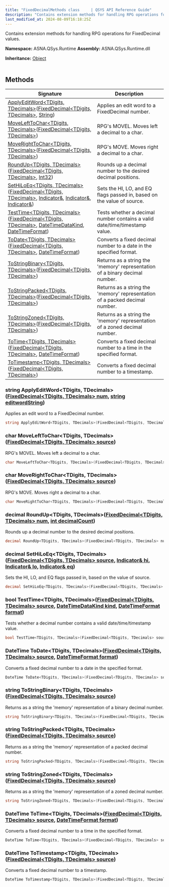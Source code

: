```yaml
---
title: "FixedDecimalMethods class     | QSYS API Reference Guide"
description: "Contains extension methods for handling RPG operations for FixedDecimal values. "
last_modified_at: 2024-08-09T16:18:25Z
---
```


Contains extension methods for handling RPG operations for FixedDecimal values.

**Namespace:** ASNA.QSys.Runtime
**Assembly:** ASNA.QSys.Runtime.dll

**Inheritance:** [Object](https://docs.microsoft.com/en-us/dotnet/api/system.object)
<br>
<br>

## Methods

| Signature | Description |
| --- | --- |
| [ApplyEditWord\<TDigits, TDecimals\>](#string-applyeditword-tdigits-tdecimals-fixeddecimal-tdigits-tdecimals-num-string-editwordstring)([FixedDecimal\<TDigits, TDecimals\>](/reference/runtime/qsys-runtime/fixed-decimal-2.html), [String](https://docs.microsoft.com/en-us/dotnet/api/system.string)) | Applies an edit word to a FixedDecimal number.
| [MoveLeftToChar\<TDigits, TDecimals\>](#char-movelefttochar-tdigits-tdecimals-fixeddecimal-tdigits-tdecimals-source)([FixedDecimal\<TDigits, TDecimals\>](/reference/runtime/qsys-runtime/fixed-decimal-2.html)) | RPG's MOVEL. Moves left a decimal to a char.
| [MoveRightToChar\<TDigits, TDecimals\>](#char-moverighttochar-tdigits-tdecimals-fixeddecimal-tdigits-tdecimals-source)([FixedDecimal\<TDigits, TDecimals\>](/reference/runtime/qsys-runtime/fixed-decimal-2.html)) | RPG's MOVE. Moves right a decimal to a char.
| [RoundUp\<TDigits, TDecimals\>](#decimal-roundup-tdigits-tdecimals-fixeddecimal-tdigits-tdecimals-num-int-decimalcount)([FixedDecimal\<TDigits, TDecimals\>](/reference/runtime/qsys-runtime/fixed-decimal-2.html), [Int32](https://docs.microsoft.com/en-us/dotnet/api/system.int32)) | Rounds up a decimal number to the desired decimal positions.
| [SetHiLoEq\<TDigits, TDecimals\>](#decimal-sethiloeq-tdigits-tdecimals-fixeddecimal-tdigits-tdecimals-source-indicator-hi-indicator-lo-indicator-eq)([FixedDecimal\<TDigits, TDecimals\>](/reference/runtime/qsys-runtime/fixed-decimal-2.html), [Indicator&](/reference/runtime/qsys-runtime/indicator.html), [Indicator&](/reference/runtime/qsys-runtime/indicator.html), [Indicator&](/reference/runtime/qsys-runtime/indicator.html)) | Sets the HI, LO, and EQ flags passed in, based on the value of source.
| [TestTime\<TDigits, TDecimals\>](#bool-testtime-tdigits-tdecimals-fixeddecimal-tdigits-tdecimals-source-datetimedatakind-kind-datetimeformat-format)([FixedDecimal\<TDigits, TDecimals\>](/reference/runtime/qsys-runtime/fixed-decimal-2.html), [DateTimeDataKind](/reference/runtime/qsys-runtime/date-time-data-kind.html), [DateTimeFormat](/reference/datagate/datagate-common/date-time-format.html)) | Tests whether a decimal number contains a valid date/time/timestamp value. 
| [ToDate\<TDigits, TDecimals\>](#datetime-todate-tdigits-tdecimals-fixeddecimal-tdigits-tdecimals-source-datetimeformat-format)([FixedDecimal\<TDigits, TDecimals\>](/reference/runtime/qsys-runtime/fixed-decimal-2.html), [DateTimeFormat](/reference/datagate/datagate-common/date-time-format.html)) | Converts a fixed decimal number to a date in the specified format.
| [ToStringBinary\<TDigits, TDecimals\>](#string-tostringbinary-tdigits-tdecimals-fixeddecimal-tdigits-tdecimals-source)([FixedDecimal\<TDigits, TDecimals\>](/reference/runtime/qsys-runtime/fixed-decimal-2.html)) | Returns as a string the 'memory' representation of a binary decimal number.
| [ToStringPacked\<TDigits, TDecimals\>](#string-tostringpacked-tdigits-tdecimals-fixeddecimal-tdigits-tdecimals-source)([FixedDecimal\<TDigits, TDecimals\>](/reference/runtime/qsys-runtime/fixed-decimal-2.html)) | Returns as a string the 'memory' representation of a packed decimal number.
| [ToStringZoned\<TDigits, TDecimals\>](#string-tostringzoned-tdigits-tdecimals-fixeddecimal-tdigits-tdecimals-source)([FixedDecimal\<TDigits, TDecimals\>](/reference/runtime/qsys-runtime/fixed-decimal-2.html)) | Returns as a string the 'memory' representation of a zoned decimal number.
| [ToTime\<TDigits, TDecimals\>](#datetime-totime-tdigits-tdecimals-fixeddecimal-tdigits-tdecimals-source-datetimeformat-format)([FixedDecimal\<TDigits, TDecimals\>](/reference/runtime/qsys-runtime/fixed-decimal-2.html), [DateTimeFormat](/reference/datagate/datagate-common/date-time-format.html)) | Converts a fixed decimal number to a time in the specified format.
| [ToTimestamp\<TDigits, TDecimals\>](#datetime-totimestamp-tdigits-tdecimals-fixeddecimal-tdigits-tdecimals-source)([FixedDecimal\<TDigits, TDecimals\>](/reference/runtime/qsys-runtime/fixed-decimal-2.html)) | Converts a fixed decimal number to a timestamp.

### string ApplyEditWord\<TDigits, TDecimals\>([FixedDecimal\<TDigits, TDecimals\> num](/reference/runtime/qsys-runtime/fixed-decimal-2.html), [string editwordString](https://learn.microsoft.com/en-us/dotnet/api/system.string?view=net-8.0))

Applies an edit word to a FixedDecimal number.

```cs
string ApplyEditWord<TDigits, TDecimals>(FixedDecimal<TDigits, TDecimals> num, string editwordString)
```

### char MoveLeftToChar\<TDigits, TDecimals\>([FixedDecimal\<TDigits, TDecimals\> source](/reference/runtime/qsys-runtime/fixed-decimal-2.html))

RPG's MOVEL. Moves left a decimal to a char.

```cs
char MoveLeftToChar<TDigits, TDecimals>(FixedDecimal<TDigits, TDecimals> source)
```

### char MoveRightToChar\<TDigits, TDecimals\>([FixedDecimal\<TDigits, TDecimals\> source](/reference/runtime/qsys-runtime/fixed-decimal-2.html))

RPG's MOVE. Moves right a decimal to a char.

```cs
char MoveRightToChar<TDigits, TDecimals>(FixedDecimal<TDigits, TDecimals> source)
```

### decimal RoundUp\<TDigits, TDecimals\>([FixedDecimal\<TDigits, TDecimals\> num](/reference/runtime/qsys-runtime/fixed-decimal-2.html), [int decimalCount](https://learn.microsoft.com/en-us/dotnet/csharp/language-reference/builtin-types/integral-numeric-types))

Rounds up a decimal number to the desired decimal positions.

```cs
decimal RoundUp<TDigits, TDecimals>(FixedDecimal<TDigits, TDecimals> num, int decimalCount)
```

### decimal SetHiLoEq\<TDigits, TDecimals\>([FixedDecimal\<TDigits, TDecimals\> source](/reference/runtime/qsys-runtime/fixed-decimal-2.html), [Indicator& hi](/reference/runtime/qsys-runtime/indicator.html), [Indicator& lo](/reference/runtime/qsys-runtime/indicator.html), [Indicator& eq](/reference/runtime/qsys-runtime/indicator.html))

Sets the HI, LO, and EQ flags passed in, based on the value of source.

```cs
decimal SetHiLoEq<TDigits, TDecimals>(FixedDecimal<TDigits, TDecimals> source, Indicator& hi, Indicator& lo, Indicator& eq)
```

### bool TestTime\<TDigits, TDecimals\>([FixedDecimal\<TDigits, TDecimals\> source](/reference/runtime/qsys-runtime/fixed-decimal-2.html), [DateTimeDataKind kind](/reference/runtime/qsys-runtime/date-time-data-kind.html), [DateTimeFormat format](/reference/datagate/datagate-common/date-time-format.html))

Tests whether a decimal number contains a valid date/time/timestamp value. 

```cs
bool TestTime<TDigits, TDecimals>(FixedDecimal<TDigits, TDecimals> source, DateTimeDataKind kind, DateTimeFormat format)
```

### DateTime ToDate\<TDigits, TDecimals\>([FixedDecimal\<TDigits, TDecimals\> source](/reference/runtime/qsys-runtime/fixed-decimal-2.html), [DateTimeFormat format](/reference/datagate/datagate-common/date-time-format.html))

Converts a fixed decimal number to a date in the specified format.

```cs
DateTime ToDate<TDigits, TDecimals>(FixedDecimal<TDigits, TDecimals> source, DateTimeFormat format)
```

### string ToStringBinary\<TDigits, TDecimals\>([FixedDecimal\<TDigits, TDecimals\> source](/reference/runtime/qsys-runtime/fixed-decimal-2.html))

Returns as a string the 'memory' representation of a binary decimal number.

```cs
string ToStringBinary<TDigits, TDecimals>(FixedDecimal<TDigits, TDecimals> source)
```

### string ToStringPacked\<TDigits, TDecimals\>([FixedDecimal\<TDigits, TDecimals\> source](/reference/runtime/qsys-runtime/fixed-decimal-2.html))

Returns as a string the 'memory' representation of a packed decimal number.

```cs
string ToStringPacked<TDigits, TDecimals>(FixedDecimal<TDigits, TDecimals> source)
```

### string ToStringZoned\<TDigits, TDecimals\>([FixedDecimal\<TDigits, TDecimals\> source](/reference/runtime/qsys-runtime/fixed-decimal-2.html))

Returns as a string the 'memory' representation of a zoned decimal number.

```cs
string ToStringZoned<TDigits, TDecimals>(FixedDecimal<TDigits, TDecimals> source)
```

### DateTime ToTime\<TDigits, TDecimals\>([FixedDecimal\<TDigits, TDecimals\> source](/reference/runtime/qsys-runtime/fixed-decimal-2.html), [DateTimeFormat format](/reference/datagate/datagate-common/date-time-format.html))

Converts a fixed decimal number to a time in the specified format.

```cs
DateTime ToTime<TDigits, TDecimals>(FixedDecimal<TDigits, TDecimals> source, DateTimeFormat format)
```

### DateTime ToTimestamp\<TDigits, TDecimals\>([FixedDecimal\<TDigits, TDecimals\> source](/reference/runtime/qsys-runtime/fixed-decimal-2.html))

Converts a fixed decimal number to a timestamp.

```cs
DateTime ToTimestamp<TDigits, TDecimals>(FixedDecimal<TDigits, TDecimals> source)
```
